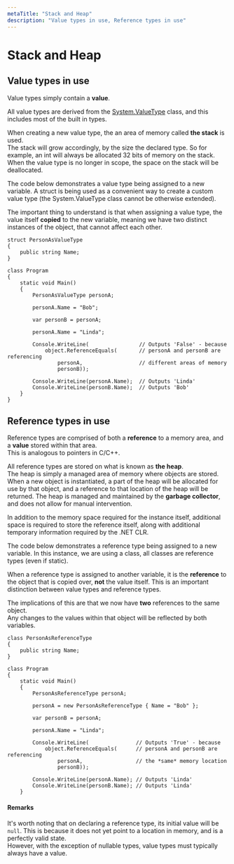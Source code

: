 ```yaml
---
metaTitle: "Stack and Heap"
description: "Value types in use, Reference types in use"
---
```


# Stack and Heap




## Value types in use


Value types simply contain a ****value****.

All value types are derived from the [System.ValueType](https://msdn.microsoft.com/en-us/library/system.valuetype.aspx) class, and this includes most of the built in types.

When creating a new value type, the an area of memory called ****the stack**** is used.<br />
The stack will grow accordingly, by the size the declared type. So for example, an int will always be allocated 32 bits of memory on the stack. When the value type is no longer in scope, the space on the stack will be deallocated.

The code below demonstrates a value type being assigned to a new variable. A struct is being used as a convenient way to create a custom value type (the System.ValueType class cannot be otherwise extended).

The important thing to understand is that when assigning a value type, the value itself ****copied**** to the new variable, meaning we have two distinct instances of the object, that cannot affect each other.

```dotnet
struct PersonAsValueType
{
    public string Name;
}

class Program
{
    static void Main()
    {
        PersonAsValueType personA;

        personA.Name = "Bob";

        var personB = personA;

        personA.Name = "Linda";

        Console.WriteLine(                // Outputs 'False' - because 
            object.ReferenceEquals(       // personA and personB are referencing 
                personA,                  // different areas of memory
                personB));                

        Console.WriteLine(personA.Name);  // Outputs 'Linda'
        Console.WriteLine(personB.Name);  // Outputs 'Bob'
    }
}

```



## Reference types in use


Reference types are comprised of both a ****reference**** to a memory area, and a ****value**** stored within that area.<br />
This is analogous to pointers in C/C++.

All reference types are stored on what is known as ****the heap****.<br />
The heap is simply a managed area of memory where objects are stored. When a new object is instantiated, a part of the heap will be allocated for use by that object, and a  reference to that location of the heap will be returned. The heap is managed and maintained by the **garbage collector**, and does not allow for manual intervention.

In addition to the memory space required for the instance itself, additional space is required to store the reference itself, along with additional temporary information required by the .NET CLR.

The code below demonstrates a reference type being assigned to a new variable. In this instance, we are using a class, all classes are reference types (even if static).

When a reference type is assigned to another variable, it is the ****reference**** to the object that is copied over, **not** the value itself. This is an important distinction between value types and reference types.

The implications of this are that we now have **two** references to the same object.<br />
Any changes to the values within that object will be reflected by both variables.

```dotnet
class PersonAsReferenceType
{
    public string Name;
}

class Program
{
    static void Main()
    {
        PersonAsReferenceType personA;

        personA = new PersonAsReferenceType { Name = "Bob" };

        var personB = personA;

        personA.Name = "Linda";

        Console.WriteLine(               // Outputs 'True' - because
            object.ReferenceEquals(      // personA and personB are referencing 
                personA,                 // the *same* memory location
                personB));

        Console.WriteLine(personA.Name); // Outputs 'Linda'
        Console.WriteLine(personB.Name); // Outputs 'Linda'
    }

```



#### Remarks


It's worth noting that on declaring a reference type, its initial value will be `null`. This is because it does not yet point to a location in memory, and is a perfectly valid state.<br />
However, with the exception of nullable types, value types must typically always have a value.

